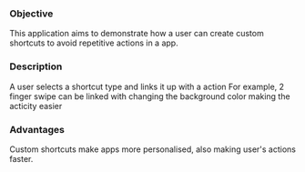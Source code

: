 
### Objective
This application aims to demonstrate how a user can create custom shortcuts to avoid repetitive actions in a app.

### Description
A user selects a shortcut type and links it up with a action
For example, 2 finger swipe can be linked with changing the background color making the acticity easier

### Advantages
Custom shortcuts make apps more personalised, also making user's actions faster.
